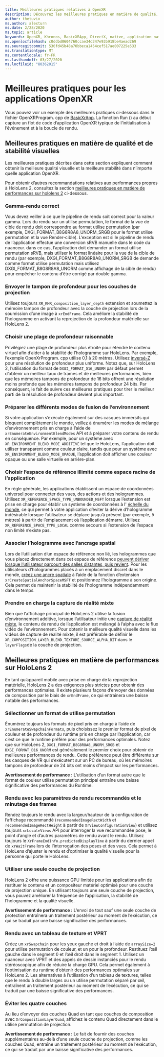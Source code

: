 ```yaml
---
title: Meilleures pratiques relatives à OpenXR
description: Découvrez les meilleures pratiques en matière de qualité, de stabilité et de performances visuelles pour vos applications OpenXR.
author: thetuvix
ms.author: alexturn
ms.date: 2/28/2020
ms.topic: article
keywords: OpenXR, Khronos, BasicXRApp, DirectX, native, application native, moteur personnalisé, intergiciel, meilleures pratiques, performances, qualité, stabilité
ms.openlocfilehash: c0ddbd0604760ccae34d347e93b918be4aead269
ms.sourcegitcommit: 536fd45b48a70bbeca1454cef517ae007225e533
ms.translationtype: MT
ms.contentlocale: fr-FR
ms.lasthandoff: 03/27/2020
ms.locfileid: "80362015"
---
```

# <a name="openxr-app-best-practices"></a>Meilleures pratiques pour les applications OpenXR

Vous pouvez voir un exemple des meilleures pratiques ci-dessous dans le fichier OpenXRProgram. cpp de <a href="https://github.com/microsoft/OpenXR-MixedReality/tree/master/samples/BasicXrApp" target="_blank">BasicXrApp</a>. La fonction Run () au début capture un flot de code d’application OpenXR typique de l’initialisation à l’événement et à la boucle de rendu.

## <a name="best-practices-for-visual-quality-and-stability"></a>Meilleures pratiques en matière de qualité et de stabilité visuelles

Les meilleures pratiques décrites dans cette section expliquent comment obtenir la meilleure qualité visuelle et la meilleure stabilité dans n’importe quelle application OpenXR.

Pour obtenir d’autres recommandations relatives aux performances propres à HoloLens 2, consultez la section [meilleures pratiques en matière de performances sur hololens 2](#best-practices-for-performance-on-hololens-2) ci-dessous.

### <a name="gamma-correct-rendering"></a>Gamma-rendu correct

Vous devez veiller à ce que le pipeline de rendu soit correct pour la valeur gamma. Lors du rendu sur un utilise permutation, le format de la vue de cible de rendu doit correspondre au format utilise permutation (par exemple, DXGI_FORMAT_B8G8R8A8_UNORM_SRGB pour le format utilise permutation et la vue Render-cible).
L’exception est si le pipeline de rendu de l’application effectue une conversion sRVB manuelle dans le code du nuanceur. dans ce cas, l’application doit demander un format utilise permutation sRVB, mais utiliser le format linéaire pour la vue de la cible de rendu (par exemple, DXGI_FORMAT_B8G8R8A8_UNORM_SRGB de demande comme format utilise permutation mais utilisez DXGI_FORMAT_B8G8R8A8_UNORM comme affichage de la cible de rendu) pour empêcher le contenu d’être corrigé par double gamma.

### <a name="submit-depth-buffer-for-projection-layers"></a>Envoyer le tampon de profondeur pour les couches de projection

Utilisez toujours `XR_KHR_composition_layer_depth` extension et soumettez la mémoire tampon de profondeur avec la couche de projection lors de la soumission d’une image à `xrEndFrame`.
Cela améliore la stabilité de l’hologramme en activant la reprojection de la profondeur matérielle sur HoloLens 2.

### <a name="choose-a-reasonable-depth-range"></a>Choisir une plage de profondeur raisonnable

Privilégiez une plage de profondeur plus étroite pour étendre le contenu virtuel afin d’aider à la stabilité de l’hologramme sur HoloLens.
Par exemple, l’exemple OpenXrProgram. cpp utilise 0,1 à 20 mètres.
Utilisez [inversé-Z](https://developer.nvidia.com/content/depth-precision-visualized) pour une résolution de profondeur plus uniforme.
Notez que, sur HoloLens 2, l’utilisation du format de `DXGI_FORMAT_D16_UNORM` par défaut permet d’obtenir un meilleur taux de trames et de meilleures performances, bien que les mémoires tampons de profondeur de 16 bits offrent une résolution moins profonde que les mémoires tampons de profondeur 24 bits.
Par conséquent, le fait de suivre ces meilleures pratiques pour tirer le meilleur parti de la résolution de profondeur devient plus important.

### <a name="prepare-for-different-environment-blend-modes"></a>Préparer les différents modes de fusion de l’environnement

Si votre application s’exécute également sur des casques immersifs qui bloquent complètement le monde, veillez à énumérer les modes de mélange d’environnement pris en charge à l’aide de `xrEnumerateEnvironmentBlendModes` API et à préparer votre contenu de rendu en conséquence.
Par exemple, pour un système avec `XR_ENVIRONMENT_BLEND_MODE_ADDITIVE` tel que le HoloLens, l’application doit utiliser transparent comme couleur claire, tandis que pour un système avec `XR_ENVIRONMENT_BLEND_MODE_OPAQUE`, l’application doit afficher une couleur opaque ou une salle virtuelle en arrière-plan.

### <a name="choose-unbounded-reference-space-as-applications-root-space"></a>Choisir l’espace de référence illimité comme espace racine de l’application

En règle générale, les applications établissent un espace de coordonnées universel pour connecter des vues, des actions et des hologrammes.
Utilisez `XR_REFERENCE_SPACE_TYPE_UNBOUNDED_MSFT` lorsque l’extension est prise en charge pour établir un système de coordonnées à l' [échelle du monde](coordinate-systems.md#building-a-world-scale-experience), ce qui permet à votre application d’éviter la dérive d’hologramme indésirable lorsque l’utilisateur se déplace jusqu’à présent (par exemple, 5 mètres) à partir de l’emplacement où l’application démarre.
Utilisez `XR_REFERENCE_SPACE_TYPE_LOCAL` comme secours si l’extension de l’espace non limité n’existe pas.

### <a name="associate-hologram-with-spatial-anchor"></a>Associer l’hologramme avec l’ancrage spatial

Lors de l’utilisation d’un espace de référence non lié, les hologrammes que vous placez directement dans cet espace de référence [peuvent dériver lorsque l’utilisateur parcourt des salles distantes, puis revient](coordinate-systems.md#building-a-world-scale-experience).
Pour les utilisateurs d’hologrammes placés à un emplacement discret dans le monde, [créez une ancre spatiale](spatial-anchors.md#best-practices) à l’aide de la fonction d’extension `xrCreateSpatialAnchorSpaceMSFT` et positionnez l’hologramme à son origine.
Cela permet de maintenir la stabilité de l’hologramme indépendamment dans le temps.

### <a name="support-mixed-reality-capture"></a>Prendre en charge la capture de réalité mixte

Bien que l’affichage principal de HoloLens 2 utilise la fusion d’environnement additive, lorsque l’utilisateur initie une [capture de réalité mixte](mixed-reality-capture-for-developers.md), le contenu de rendu de l’application est mélangé à l’alpha avec le flux vidéo de l’environnement.
Pour obtenir la meilleure qualité visuelle dans les vidéos de capture de réalité mixte, il est préférable de définir le `XR_COMPOSITION_LAYER_BLEND_TEXTURE_SOURCE_ALPHA_BIT` dans le `layerFlags`de la couche de projection.

## <a name="best-practices-for-performance-on-hololens-2"></a>Meilleures pratiques en matière de performances sur HoloLens 2

En tant qu’appareil mobile avec prise en charge de la reprojection matérielle, HoloLens 2 a des exigences plus strictes pour obtenir des performances optimales.  Il existe plusieurs façons d’envoyer des données de composition par le biais de `xrEndFrame`, ce qui entraînera une baisse notable des performances.

### <a name="select-a-swapchain-format"></a>Sélectionner un format de utilise permutation

Énumérez toujours les formats de pixel pris en charge à l’aide de `xrEnumerateSwapchainFormats`, puis choisissez le premier format de pixel de couleur et de profondeur du runtime pris en charge par l’application, car c’est ce que le runtime préfère pour des performances optimales. Notez que sur HoloLens 2, `DXGI_FORMAT_B8G8R8A8_UNORM_SRGB` et `DXGI_FORMAT_D16_UNORM` est généralement le premier choix pour obtenir de meilleures performances de rendu. Cette préférence peut être différente sur les casques de VR qui s’exécutent sur un PC de bureau, où les mémoires tampons de profondeur de 24 bits ont moins d’impact sur les performances.
  
**Avertissement de performance :** L’utilisation d’un format autre que le format de couleur utilise permutation principal entraîne une baisse significative des performances du Runtime.

### <a name="render-with-recommended-rendering-parameters-and-frame-timing"></a>Rendu avec les paramètres de rendu recommandés et le minutage des frames

Rendez toujours le rendu avec la largeur/hauteur de la configuration de l’affichage recommandé (`recommendedImageRectWidth` et `recommendedImageRectHeight` à partir de `XrViewConfigurationView`) et utilisez toujours `xrLocateViews` API pour interroger la vue recommandée pose, le point d’angle et d’autres paramètres de rendu avant le rendu.
Utilisez toujours le `XrFrameEndInfo.predictedDisplayTime` à partir du dernier appel de `xrWaitFrame` lors de l’interrogation des poses et des vues.
Cela permet à HoloLens d’ajuster le rendu et d’optimiser la qualité visuelle pour la personne qui porte le HoloLens.

### <a name="use-a-single-projection-layer"></a>Utiliser une seule couche de projection

HoloLens 2 offre une puissance GPU limitée pour les applications afin de restituer le contenu et un compositeur matériel optimisé pour une couche de projection unique.
En utilisant toujours une seule couche de projection, vous pouvez améliorer la fréquence de l’application, la stabilité de l’hologramme et la qualité visuelle.  
  
**Avertissement de performance :** L’envoi de tout sauf une seule couche de protection entraînera un traitement postérieur au moment de l’exécution, ce qui se traduit par une baisse significative des performances.

### <a name="render-with-texture-array-and-vprt"></a>Rendu avec un tableau de texture et VPRT

Créez un `xrSwapchain` pour les yeux gauche et droit à l’aide de `arraySize=2` pour utilise permutation de couleur, et un pour la profondeur.
Restituez l’œil gauche dans le segment 0 et l’œil droit dans le segment 1.
Utilisez un nuanceur avec VPRT et des appels de dessin instanciés pour le rendu stéréoscopique afin de réduire la charge GPU.
Cela permet également à l’optimisation du runtime d’obtenir des performances optimales sur HoloLens 2.
Les alternatives à l’utilisation d’un tableau de textures, telles que le rendu à double larges ou un utilise permutation séparé par œil, entraînent un traitement postérieur au moment de l’exécution, ce qui se traduit par une baisse significative des performances.

### <a name="avoid-quad-layers"></a>Éviter les quatre couches

Au lieu d’envoyer des couches Quad en tant que couches de composition avec `XrCompositionLayerQuad`, affichez le contenu Quad directement dans le utilise permutation de projection.

**Avertissement de performance :** Le fait de fournir des couches supplémentaires au-delà d’une seule couche de projection, comme les couches Quad, entraîne un traitement postérieur au moment de l’exécution, ce qui se traduit par une baisse significative des performances.